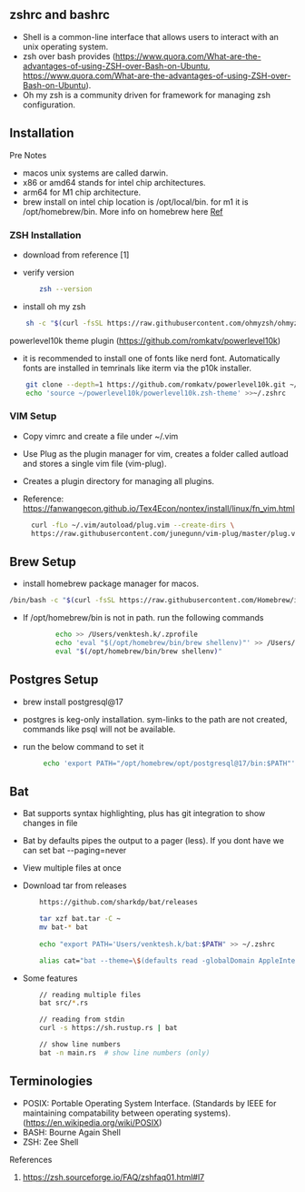 ## zshrc and bashrc

- Shell is a common-line interface that allows users to interact with an unix operating system.
- zsh over bash provides (https://www.quora.com/What-are-the-advantages-of-using-ZSH-over-Bash-on-Ubuntu, https://www.quora.com/What-are-the-advantages-of-using-ZSH-over-Bash-on-Ubuntu).
- Oh my zsh is a community driven for framework for managing zsh configuration.

## Installation

Pre Notes
- macos unix systems are called darwin.
- x86 or amd64 stands for intel chip architectures.
- arm64 for M1 chip architecture.
- brew install on intel chip location is /opt/local/bin. for m1 it is /opt/homebrew/bin. More info on homebrew here [Ref](https://docs.google.com/document/d/1gMaNuCTINo916We7O-J58-BzPPv02izR8Gs2qvhBEi8/edit?tab=t.0#heading=h.5wtmvwtde1vx)

### ZSH Installation
- download from reference [1]
- verify version
	``` bash
		zsh --version
	```

- install oh my zsh

``` bash
	sh -c "$(curl -fsSL https://raw.githubusercontent.com/ohmyzsh/ohmyzsh/master/tools/install.sh)"
```

powerlevel10k theme plugin (https://github.com/romkatv/powerlevel10k)

- it is recommended to install one of fonts like nerd font. Automatically fonts are installed in temrinals like iterm via the p10k installer. 

``` bash
	git clone --depth=1 https://github.com/romkatv/powerlevel10k.git ~/powerlevel10k
	echo 'source ~/powerlevel10k/powerlevel10k.zsh-theme' >>~/.zshrc
```

### VIM Setup

- Copy vimrc and create a file under ~/.vim
- Use Plug as the plugin manager for vim, creates a folder called autload and stores a single vim file (vim-plug).
- Creates a plugin directory for managing all plugins.
- Reference: https://fanwangecon.github.io/Tex4Econ/nontex/install/linux/fn_vim.html

  ``` bash
    curl -fLo ~/.vim/autoload/plug.vim --create-dirs \
    https://raw.githubusercontent.com/junegunn/vim-plug/master/plug.vim
  ```

## Brew Setup

- install homebrew package manager for macos.
``` bash
/bin/bash -c "$(curl -fsSL https://raw.githubusercontent.com/Homebrew/install/HEAD/install.sh)"
```
- If /opt/homebrew/bin is not in path. run the following commands
    ```bash
            echo >> /Users/venktesh.k/.zprofile
            echo 'eval "$(/opt/homebrew/bin/brew shellenv)"' >> /Users/venktesh.k/.zprofile
            eval "$(/opt/homebrew/bin/brew shellenv)"
    ```

## Postgres Setup

- brew install postgresql@17
- postgres is keg-only installation. sym-links to the path are not created, commands like psql will not be available.
- run the below command to set it

    ``` bash
         echo 'export PATH="/opt/homebrew/opt/postgresql@17/bin:$PATH"' >> ~/.zshrc
    ```
## Bat

- Bat supports syntax highlighting, plus has git integration to show changes in file
- Bat by defaults pipes the output to a pager (less). If you dont have we can set bat --paging=never
- View multiple files at once

- Download tar from releases

    ``` bash
        https://github.com/sharkdp/bat/releases

        tar xzf bat.tar -C ~
        mv bat-* bat
        
        echo "export PATH='Users/venktesh.k/bat:$PATH" >> ~/.zshrc

        alias cat="bat --theme=\$(defaults read -globalDomain AppleInterfaceStyle &> /dev/null && echo default || echo GitHub)"
    ```

- Some features

    ``` bash
        // reading multiple files
        bat src/*.rs
    ```
    
    ``` bash
        // reading from stdin
        curl -s https://sh.rustup.rs | bat
    ```

    ``` bash
        // show line numbers
        bat -n main.rs  # show line numbers (only)
    ```

## Terminologies

- POSIX: Portable Operating System Interface. (Standards by IEEE for maintaining compatability between operating systems). (https://en.wikipedia.org/wiki/POSIX)
- BASH: Bourne Again Shell
- ZSH: Zee Shell

References

1. https://zsh.sourceforge.io/FAQ/zshfaq01.html#l7
